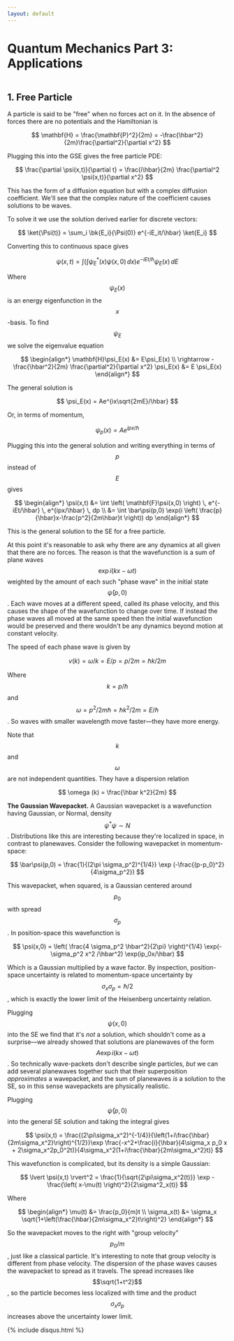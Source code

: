 ```yaml
---
layout: default
---
```


# Quantum Mechanics Part 3: Applications

<center><img src="" style="zoom:80%;"></center>

$$\newcommand{\bra}[1]{\left<#1\right|}\newcommand{\ket}[1]{\left|#1\right>}\newcommand{\bk}[2]{\left<#1\middle|#2\right>}\newcommand{\bke}[3]{\left<#1\middle|#2\middle|#3\right>}$$

## 1. Free Particle

A particle is said to be "free" when no forces act on it. In the absence of forces there are no potentials and the Hamiltonian is


$$
\mathbf{H} = \frac{\mathbf{P}^2}{2m} = -\frac{\hbar^2}{2m}\frac{\partial^2}{\partial x^2}
$$


Plugging this into the GSE gives the free particle PDE:


$$
\frac{\partial \psi(x,t)}{\partial t} = \frac{i\hbar}{2m} \frac{\partial^2 \psi(x,t)}{\partial x^2}
$$


This has the form of a diffusion equation but with a complex diffusion coefficient. We'll see that the complex nature of the coefficient causes solutions to be waves. 

To solve it we use the solution derived earlier for discrete vectors:


$$
\ket{\Psi(t)} = \sum_i \bk{E_i}{\Psi(0)} e^{-iE_it/\hbar} \ket{E_i}
$$


Converting this to continuous space gives


$$
\psi(x,t) = \int \left( \int \psi_E^*(x) \psi(x,0) \,dx \right) e^{-iEt/\hbar} \psi_E(x) \, dE
$$


Where $$\psi_E(x)$$ is an energy eigenfunction in the $$x$$-basis. To find $$\psi_E$$ we solve the eigenvalue equation


$$
\begin{align*}
\mathbf{H}\psi_E(x) &= E\psi_E(x) \\
\rightarrow -\frac{\hbar^2}{2m} \frac{\partial^2}{\partial x^2} \psi_E(x) &= E \psi_E(x)
\end{align*}
$$


The general solution is


$$
\psi_E(x) = Ae^{ix\sqrt{2mE}/\hbar}
$$


Or, in terms of momentum,


$$
\psi_p(x) = Ae^{ipx/\hbar}
$$


Plugging this into the general solution and writing everything in terms of $$p$$ instead of $$E$$ gives


$$
\begin{align*}
\psi(x,t) &= \int \left( \mathbf{F}\psi(x,0) \right) \, e^{-iEt/\hbar} \, e^{ipx/\hbar} \, dp \\
&= \int \bar\psi(p,0) \exp(i \left( \frac{p}{\hbar}x-\frac{p^2}{2m\hbar}t \right)) dp
\end{align*}
$$


This is the general solution to the SE for a free particle. 

At this point it's reasonable to ask why there are any dynamics at all given that there are no forces. The reason is that the wavefunction is a sum of plane waves $$\exp i(kx-\omega t)$$ weighted by the amount of each such "phase wave" in the initial state $$\bar \psi(p,0)$$. Each wave moves at a different speed, called its phase velocity, and this causes the shape of the wavefunction to change over time. If instead the phase waves all moved at the same speed then the initial wavefunction would be preserved and there wouldn't be any dynamics beyond motion at constant velocity.

The speed of each phase wave is given by


$$
v(k) = \omega/k = E/p = p/2m =\hbar k/2m
$$


Where $$k=p/\hbar$$ and $$\omega=p^2/2m\hbar = \hbar k^2/2m =E/\hbar$$. So waves with smaller wavelength move faster—they have more energy.

Note that $$k$$ and $$\omega$$ are not independent quantities. They have a dispersion relation


$$
\omega (k) = \frac{\hbar k^2}{2m}
$$


__The Gaussian Wavepacket.__ A Gaussian wavepacket is a wavefunction having Gaussian, or Normal, density $$\psi^*\psi \sim N$$. Distributions like this are interesting because they're localized in space, in contrast to planewaves. Consider the following wavepacket in momentum-space:


$$
\bar\psi(p,0) = \frac{1}{(2\pi \sigma_p^2)^{1/4}} \exp (-\frac{(p-p_0)^2}{4\sigma_p^2})
$$

This wavepacket, when squared, is a Gaussian centered around $$p_0$$ with spread $$\sigma_p$$. In position-space this wavefunction is


$$
\psi(x,0) = \left( \frac{4 \sigma_p^2 \hbar^2}{2\pi} \right)^{1/4} \exp(-\sigma_p^2 x^2 /\hbar^2) \exp(ip_0x/\hbar)
$$


Which is a Gaussian multiplied by a wave factor. By inspection, position-space uncertainty is related to momentum-space uncertainty by $$\sigma_x \sigma_p = \hbar/2$$, which is exactly the lower limit of the Heisenberg uncertainty relation.

Plugging $$\psi(x,0)$$ into the SE we find that it's _not_ a solution, which shouldn't come as a surprise—we already showed that solutions are planewaves of the form $$A \exp i(kx-\omega t)$$. So technically wave-packets don't describe single particles, _but_ we can add several planewaves together such that their superposition _approximates_ a wavepacket, and the sum of planewaves _is_ a solution to the SE, so in this sense wavepackets are physically realistic.

Plugging $$\bar \psi(p,0)$$ into the general SE solution and taking the integral gives


$$
\psi(x,t) = \frac{(2\pi\sigma_x^2)^{-1/4}}{\left(1+i\frac{\hbar}{2m\sigma_x^2}\right)^{1/2}}\exp \frac{-x^2+\frac{i}{\hbar}(4\sigma_x p_0 x + 2\sigma_x^2p_0^2t)}{4\sigma_x^2(1+i\frac{\hbar}{2m\sigma_x^2}t)}
$$


This wavefunction is complicated, but its density is a simple Gaussian:


$$
\lvert \psi(x,t) \rvert^2 = \frac{1}{\sqrt{2\pi\sigma_x^2(t)}} \exp -\frac{\left( x-\mu(t) \right)^2}{2\sigma^2_x(t)}
$$


Where


$$
\begin{align*}
\mu(t) &= \frac{p_0}{m}t \\
\sigma_x(t) &= \sigma_x \sqrt{1+\left(\frac{\hbar}{2m\sigma_x^2}t\right)^2}
\end{align*}
$$


So the wavepacket moves to the right with "group velocity" $$p_0/m$$, just like a classical particle. It's interesting to note that group velocity is different from phase velocity. The dispersion of the phase waves causes the wavepacket to spread as it travels. The spread increases like $$\sqrt{1+t^2}$$, so the particle becomes less localized with time and the product $$\sigma_x\sigma_p$$ increases above the uncertainty lower limit.






{% include disqus.html %}

